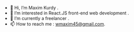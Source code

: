 - 👋 Hi, I’m Maxim Kurdy .
- 👀 I’m interested in React.JS front-end web development .
- 🌱 I’m currently a freelancer .
- 📫 How to reach me : wmaxim45@gmail.com.

<!---
maxW23/maxW23 is a ✨ special ✨ repository because its `README.md` (this file) appears on your GitHub profile.
You can click the Preview link to take a look at your changes.
--->
